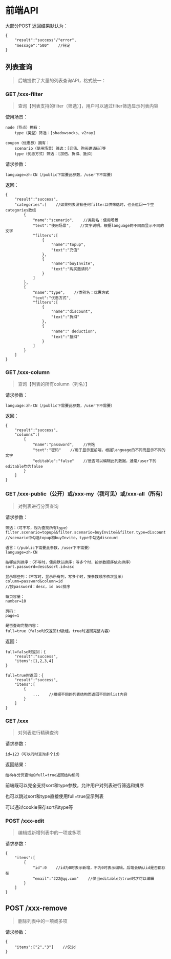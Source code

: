 # 前端API

大部分POST 返回结果默认为：

```text
{
    "result":"success"/"error",
    "message":"500"    //待定
}
```



## 列表查询

> 后端提供了大量的列表查询API，格式统一：

### GET /xxx-filter

> 查询【列表支持的filter（筛选）】，用户可以通过filter筛选显示列表内容

使用场景：

```text
node（节点）拥有：
    type（类型）筛选：[shadowsocks、v2ray]
    
coupon（优惠券）拥有：
    scenario（使用场景）筛选：[充值、购买邀请码]等
    type（优惠方式）筛选：[加倍、折扣、抵扣]
```

请求参数：

```text
language=zh-CN（/public下需要此参数，/user下不需要）
```

返回：

```text
{
    "result":"success",
    "categories":[    //如果列表没有任何filter以供筛选时，也会返回一个空categories数组
        {
            "name":"scenario",    //类别名：使用场景
            "text":"使用场景",    //文字说明，根据language的不同而显示不同的文字
            "filters":[
                {
                    "name":"topup",
                    "text":"充值"
                },
                {
                    "name":"buyInvite",
                    "text":"购买邀请码"
                }
            ]
        },
        {
            "name":"type",    //类别名：优惠方式
            "text":"优惠方式",
            "filters":[
                {
                    "name":"discount",
                    "text":"折扣"
                },
                {
                    "name":" deduction"，
                    "text":"抵扣"
                }
            ]
        }
    ]
}
```

### GET /xxx-column

> 查询【列表的所有column（列名）】

请求参数：

```text
language:zh-CN（/public下需要此参数，/user下不需要）
```

返回：

```text
{
    "result":"success",
    "columns":[
        {
            "name":"password",    //列名
            "text":"密码"    //用于显示至前端，根据language的不同而显示不同的文字
            "editable":"false"    //是否可以编辑此列数据，通常/user下的editable均为false
        }
    ]
}
```

### GET /xxx-public（公开）或/xxx-my（我可见）或/xxx-all（所有）

> 对列表进行分页查询

请求参数：

```text
筛选：（可不写，视为查找所有type）
filter.scenario=topup&&filter.scenario=buyInvite&&filter.type=discount
//scenario中勾选topup和buyInvite，type中勾选discount

语言：（/public下需要此参数，/user下不需要）
language=zh-CN

按哪些列排序：（不写时，使用默认排序；写多个时，按参数顺序依次排序）
sort.password=desc&sort.id=asc

显示哪些列：（不写时，显示所有列，写多个时，按参数顺序依次显示）
column=password&column=id
//按password：desc，id asc排序

每页容量：
number=10

页码：
page=1

是否查询完整内容：
full=true（false时仅返回id数组，true时返回完整内容）
```

返回：

```text
full=false时返回：{
    "result":"success",
    "items":[1,2,3,4]
}

full=true时返回：{
    "result":"success",
    "items":[
        {
            ...    //根据不同的列表结构而返回不同的list内容
        }
    ]
}
```

### GET /xxx

> 对列表进行精确查询

请求参数：

```text
id=123（可以同时查询多个id）
```

返回结果：

```text
结构与分页查询的full=true返回结构相同
```

前端既可以完全支持sort和type参数，允许用户对列表进行筛选和排序

也可以跳过sort和type直接使用full=true显示列表

可以通过cookie保存sort和type等

### POST /xxx-edit

> 编辑或新增列表中的一项或多项

请求参数：

```text
{
    "items":[
        {
            "id":0    //id为0时表示新增，不为0时表示编辑，后端会确认id是否都存在
            "email":"222@qq.com"    //仅当editable为true时才可以编辑
        }
    ]
}
```

## POST /xxx-remove

> 删除列表中的一项或多项

请求参数：

```text
{
    "items":["2","3"]    //仅id
}
```

